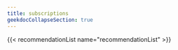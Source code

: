 ```yaml
---
title: subscriptions
geekdocCollapseSection: true
---
```


{{< recommendationList name="recommendationList" >}}
